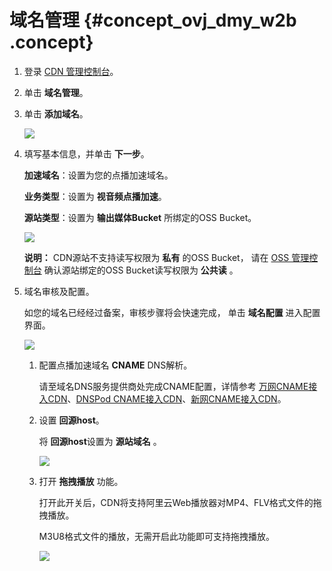 # 域名管理 {#concept_ovj_dmy_w2b .concept}

1.  登录 [CDN 管理控制台](https://cdn.console.aliyun.com/?spm=5176.2020520001.0.0.mRqBX8#/)。
2.  单击 **域名管理**。
3.  单击 **添加域名**。

    ![](http://static-aliyun-doc.oss-cn-hangzhou.aliyuncs.com/assets/img/11359/15371673149992_zh-CN.png)

4.  填写基本信息，并单击 **下一步**。

    **加速域名**：设置为您的点播加速域名。

    **业务类型**：设置为 **视音频点播加速**。

    **源站类型**：设置为 **输出媒体Bucket** 所绑定的OSS Bucket。

    ![](http://static-aliyun-doc.oss-cn-hangzhou.aliyuncs.com/assets/img/11359/15371673179993_zh-CN.png)

    **说明：** CDN源站不支持读写权限为 **私有** 的OSS Bucket， 请在 [OSS 管理控制台](https://oss.console.aliyun.com/overview?spm=a2c4g.11186623.2.8.1782416e7b8XSf) 确认源站绑定的OSS Bucket读写权限为 **公共读** 。

5.  域名审核及配置。

    如您的域名已经经过备案，审核步骤将会快速完成， 单击 **域名配置** 进入配置界面。

    ![](http://static-aliyun-doc.oss-cn-hangzhou.aliyuncs.com/assets/img/11359/15371673179994_zh-CN.png)

    1.  配置点播加速域名 **CNAME** DNS解析。

        请至域名DNS服务提供商处完成CNAME配置，详情参考 [万网CNAME接入CDN](https://help.aliyun.com/document_detail/29725.html?spm=a2c4g.11186623.2.10.1782416e7b8XSf)、[DNSPod CNAME接入CDN](https://support.dnspod.cn/Kb/showarticle/tsid/32/?spm=a2c4g.11186623.2.11.1782416e7b8XSf)、[新网CNAME接入CDN](http://www.xinnet.com/service/cjwt/domain/guanli/1164.html?spm=a2c4g.11186623.2.12.1782416e7b8XSf)。

    2.  设置 **回源host**。

        将 **回源host**设置为 **源站域名** 。

        ![](http://static-aliyun-doc.oss-cn-hangzhou.aliyuncs.com/assets/img/11359/15371673179995_zh-CN.png)

    3.  打开 **拖拽播放** 功能。

        打开此开关后，CDN将支持阿里云Web播放器对MP4、FLV格式文件的拖拽播放。

        M3U8格式文件的播放，无需开启此功能即可支持拖拽播放。

        ![](http://static-aliyun-doc.oss-cn-hangzhou.aliyuncs.com/assets/img/11359/15371673179996_zh-CN.png)


